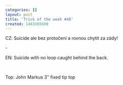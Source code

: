 ```yaml
---
categories: []
layout: post
title: 'Trick of the week #48'
created: 1483365600
---
```

CZ: Suicide ale bez protočení a rovnou chytit za zády!<br />
-<br />
EN: Suicide with no loop caught behind the back.<br />
<br />
Top: John Markus 3" fixed tip top<br />
<br />
<div class="youtube-player" data-id="X0xBLkcFr9o"></div>
